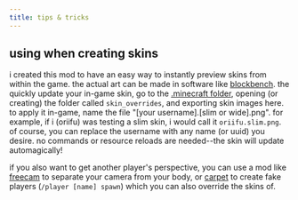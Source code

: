 ```yaml
---
title: tips & tricks
---
```


## using when creating skins

i created this mod to have an easy way to instantly preview skins from within the game. the actual art can be made in software like [blockbench](https://blockbench.net/). the quickly update your in-game skin, go to the [.minecraft folder](https://minecraft.wiki/w/.minecraft), opening (or creating) the folder called `skin_overrides`, and exporting skin images here. to apply it in-game, name the file "[your username].[slim or wide].png". for example, if i (oriifu) was testing a slim skin, i would call it `oriifu.slim.png`. of course, you can replace the username with any name (or uuid) you desire. no commands or resource reloads are needed--the skin will update automagically!

if you also want to get another player's perspective, you can use a mod like [freecam](https://modrinth.com/mod/freecam) to separate your camera from your body, or [carpet](https://modrinth.com/mod/carpet) to create fake players (`/player [name] spawn`) which you can also override the skins of.
